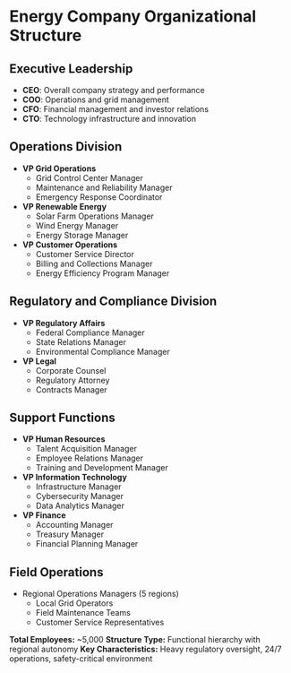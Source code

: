 # Energy Company Organizational Structure

## Executive Leadership
- **CEO**: Overall company strategy and performance
- **COO**: Operations and grid management
- **CFO**: Financial management and investor relations
- **CTO**: Technology infrastructure and innovation

## Operations Division
- **VP Grid Operations**
  - Grid Control Center Manager
  - Maintenance and Reliability Manager
  - Emergency Response Coordinator
- **VP Renewable Energy**
  - Solar Farm Operations Manager
  - Wind Energy Manager
  - Energy Storage Manager
- **VP Customer Operations**
  - Customer Service Director
  - Billing and Collections Manager
  - Energy Efficiency Program Manager

## Regulatory and Compliance Division
- **VP Regulatory Affairs**
  - Federal Compliance Manager
  - State Relations Manager
  - Environmental Compliance Manager
- **VP Legal**
  - Corporate Counsel
  - Regulatory Attorney
  - Contracts Manager

## Support Functions
- **VP Human Resources**
  - Talent Acquisition Manager
  - Employee Relations Manager
  - Training and Development Manager
- **VP Information Technology**
  - Infrastructure Manager
  - Cybersecurity Manager
  - Data Analytics Manager
- **VP Finance**
  - Accounting Manager
  - Treasury Manager
  - Financial Planning Manager

## Field Operations
- Regional Operations Managers (5 regions)
  - Local Grid Operators
  - Field Maintenance Teams
  - Customer Service Representatives

**Total Employees:** ~5,000
**Structure Type:** Functional hierarchy with regional autonomy
**Key Characteristics:** Heavy regulatory oversight, 24/7 operations, safety-critical environment
